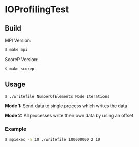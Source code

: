 # IOProfilingTest

## Build
MPI Version:
```sh
$ make mpi
```
ScoreP Version:
```sh
$ make scorep
```

## Usage
```sh
$ ./writefile NumberOfElements Mode Iterations
```
**Mode 1:** Send data to single process which writes the data

**Mode 2:** All processes write their own data by using an offset

### Example
```sh
$ mpiexec -n 10 ./writefile 100000000 2 10
```
